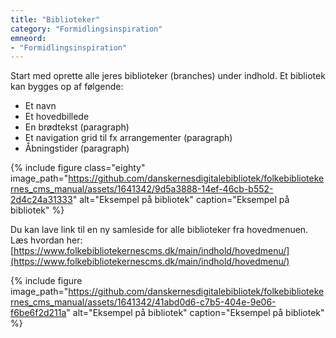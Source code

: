 ```yaml
---
title: "Biblioteker"
category: "Formidlingsinspiration"
emneord:
- "Formidlingsinspiration"
---
```


Start med oprette alle jeres biblioteker (branches) under indhold. 
Et bibliotek kan bygges op af følgende:
-	Et navn
-	Et hovedbillede
-	En brødtekst (paragraph)
-	Et navigation grid til fx arrangementer (paragraph)
-	Åbningstider (paragraph)

{% include figure class="eighty" image_path="https://github.com/danskernesdigitalebibliotek/folkebibliotekernes_cms_manual/assets/1641342/9d5a3888-14ef-46cb-b552-2d4c24a31333" alt="Eksempel på bibliotek" caption="Eksempel på bibliotek" %}

Du kan lave link til en ny samleside for alle biblioteker fra hovedmenuen. Læs hvordan her: [https://www.folkebibliotekernescms.dk/main/indhold/hovedmenu/](https://www.folkebibliotekernescms.dk/main/indhold/hovedmenu/)

{% include figure image_path="https://github.com/danskernesdigitalebibliotek/folkebibliotekernes_cms_manual/assets/1641342/41abd0d6-c7b5-404e-9e06-f6be6f2d211a" alt="Eksempel på bibliotek" caption="Eksempel på bibliotek" %}


